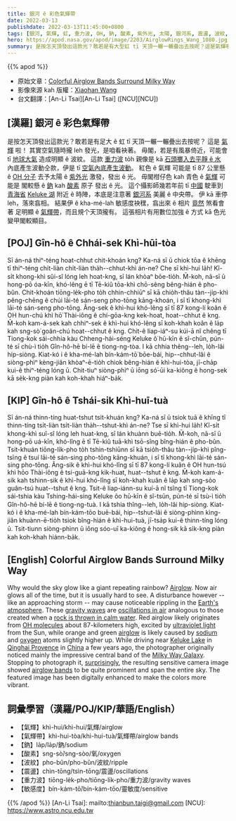 ```yaml
---
title: 銀河 ê 彩色氣輝帶
date: 2022-03-13
publishdate: 2022-03-13T11:45:00+0800
tags: [銀河, 氣輝, 虹, 重力波, OH, 鈉, 酸素, 紫外光, 太陽, 銀河系, 震盪, 波紋, 氣輝帶, 敏感度]
hero: https://apod.nasa.gov/apod/image/2203/AirglowRings_Wang_1080.jpg
summary: 是按怎天頂發出這款光？敢若是有大型虹 tī 天頂一輾一輾疊出去按呢？這是氣輝啦！
---
```


{{% apod %}}

- 原始文章：[Colorful Airglow Bands Surround Milky Way](https://apod.nasa.gov/apod/ap220313.html)
- 影像來源 kah 版權：[Xiaohan Wang](mailto:wxh1120150427@gmail.com)
- 台文翻譯：[An-Li Tsai][An-Li Tsai] ([NCU][NCU])

## [漢羅] 銀河 ê 彩色氣輝帶
是按怎天頂發出這款光？敢若是有足大 ê 虹 tī 天頂一輾一輾疊出去按呢？
這是 [氣輝][Airglow] 啦！
其實空氣隨時攏 leh 發光，是咱看袂著。
毋閣，若是有風暴倚近，可能會 tī [地球大氣][Earth's atmosphere] 造成明顯 ê 波紋。
這款 [重力波][gravity waves] to̍h 親像是 kā [石頭擲入去平靜 ê 水][rock is thrown in calm water] 內底產生波動仝款，伊是 tī [空氣內底產生波動][oscillations in air]。
紅色 ê 氣輝 可能是 tī 87 公里懸 ê [OH 分子][OH molecules] 去予太陽 ê [紫外光][ultraviolet light] 激發，發出 ê 光。
毋閣柑仔色 kah 青色 ê [氣輝][airglow] 可能是 閣較懸 ê [鈉][sodium] kah [酸素][oxygen] 原子 發出 ê 光。
這个攝影師幾若年前 tī [中國][China] 駛車到 [青海省][Qinghai Provence] [Keluke 湖][Keluke Lake] 附近 ê 時陣，本底是注意著 [銀河系][Milky Way Galaxy] 美麗 ê 中央帶。
伊 kā 車停 leh，落來翕相。
結果伊 ê kha-mé-lah 敏感度袂䆀，翕出來 ê 相片 [竟然][surprisingly] 煞看會著 足明顯 ê [氣輝帶][airglow bands]，而且規个天頂攏有。
這張相片有用數位加強 ê 方式 kā 色光變甲閣較顯目。

## [POJ] Gîn-hô ê Chhái-sek Khì-hūi-tòa
Sī án-ná thiⁿ-téng hoat-chhut chit-khoán kng?
Ka-ná sī ū chiok tōa ê khēng tī thiⁿ-téng chi̍t-liàn chi̍t-liàn tha̍h--chhut-khì án-ne?
Che sī khì-hui la̍h!
Kî-si̍t khong-khì sûi-sî lóng leh hoat-kng, sī lán khòaⁿ bōe-tio̍h.
M̄-koh, nā-sī ū hong-pō óa-kīn, khó-lêng ē tī Tē-kiû tōa-khì chō-sêng bêng-hián ê pho-bûn.
Chit-khoán tiōng-le̍k-pho to̍h chhin-chhiūⁿ sī kā chio̍h-thâu tàn--ji̍p-khì pêng-chēng ê chúi lāi-té sán-seng pho-tōng kāng-khoán, i sī tī khong-khì lāi-té sán-seng pho-tōng.
Âng-sek ê khì-hui khó-lêng sī tī 87 kong-lí koân ê OH hun-chú khì hō͘ Thài-iông ê chí-gōa-kng kek-hoat, hoat--chhut ê kng.
M̄-koh kam-á-sek kah chhiⁿ-sek ê khì-hui khó-lêng sī koh-khah koân ê la̍p kah sng-sò͘ goân-chú hoat--chhut ê kng.
Chit-ê liap-iáⁿ-su kúi-ā nî chêng tī Tiong-kok sái-chhia kàu Chheng-hái-séng Keluke ô͘ hū-kīn ê sî-chūn, pún-té sī chù-ì tio̍h Gîn-hô-hē bí-lē ê tiong-ng-tòa.
I kā chhia thêng--leh, lo̍h-lâi hip-siòng.
Kiat-kó i ê kha-mé-lah bín-kám-tō͘ bōe-bái, hip--chhut-lâi ê siòng-phìⁿ kèng-jiân khòaⁿ-ē-tio̍h chiok bêng-hián ê khì-hui-tòa, jī-cha̍p kui-ê thiⁿ-téng lóng ū.
Chit-tiuⁿ siòng-phìⁿ ū iōng só͘-ūi ka-kiông ê hong-sek kā se̍k-kng piàn kah koh-khah hiáⁿ-ba̍k.

## [KIP] Gîn-hô ê Tshái-sik Khì-huī-tuà
Sī án-ná thinn-tíng huat-tshut tsit-khuán kng?
Ka-ná sī ū tsiok tuā ê khīng tī thinn-tíng tsi̍t-liàn tsi̍t-liàn tha̍h--tshut-khì án-ne?
Tse sī khì-hui la̍h!
Kî-si̍t khong-khì suî-sî lóng leh huat-kng, sī lán khuànn buē-tio̍h.
M̄-koh, nā-sī ū hong-pō uá-kīn, khó-lîng ē tī Tē-kiû tuā-khì tsō-sîng bîng-hián ê pho-bûn.
Tsit-khuán tiōng-li̍k-pho to̍h tshin-tshiūnn sī kā tsio̍h-thâu tàn--ji̍p-khì pîng-tsīng ê tsuí lāi-té sán-sing pho-tōng kāng-khuán, i sī tī khong-khì lāi-té sán-sing pho-tōng.
Âng-sik ê khì-hui khó-lîng sī tī 87 kong-lí kuân ê OH hun-tsú khì hōo Thài-iông ê tsí-guā-kng kik-huat, huat--tshut ê kng.
M̄-koh kam-á-sik kah tshinn-sik ê khì-hui khó-lîng sī koh-khah kuân ê la̍p kah sng-sòo guân-tsú huat--tshut ê kng.
Tsit-ê liap-iánn-su kuí-ā nî tsîng tī Tiong-kok sái-tshia kàu Tshing-hái-síng Keluke ôo hū-kīn ê sî-tsūn, pún-té sī tsù-ì tio̍h Gîn-hô-hē bí-lē ê tiong-ng-tuà.
I kā tshia thîng--leh, lo̍h-lâi hip-siòng.
Kiat-kó i ê kha-mé-lah bín-kám-tōo buē-bái, hip--tshut-lâi ê siòng-phìnn kìng-jiân khuànn-ē-tio̍h tsiok bîng-hián ê khì-hui-tuà, jī-tsa̍p kui-ê thinn-tíng lóng ū.
Tsit-tiunn siòng-phìnn ū iōng sóo-uī ka-kiông ê hong-sik kā si̍k-kng piàn kah koh-khah hiánn-ba̍k.

## [English] Colorful Airglow Bands Surround Milky Way
Why would the sky glow like a giant repeating rainbow?
[Airglow][Airglow].
Now air glows all of the time, but it is usually hard to see.
A disturbance however -- like an approaching storm -- may cause noticeable rippling in the [Earth's atmosphere][Earth's atmosphere].
These [gravity waves][gravity waves] are [oscillations in air][oscillations in air] analogous to those created when a [rock is thrown in calm water][rock is thrown in calm water].
Red airglow likely originates from [OH molecules][OH molecules] about 87-kilometers high, excited by [ultraviolet light][ultraviolet light] from the Sun, while orange and green [airglow][airglow] is likely caused by [sodium][sodium] and [oxygen][oxygen] atoms slightly higher up.
While driving near [Keluke Lake][Keluke Lake] in [Qinghai Provence][Qinghai Provence] in [China][China] a few years ago, the photographer originally noticed mainly the impressive central band of the [Milky Way Galaxy][Milky Way Galaxy].
Stopping to photograph it, [surprisingly][surprisingly], the resulting sensitive camera image showed [airglow bands][airglow bands] to be quite prominent and span the entire sky.
The featured image has been digitally enhanced to make the colors more vibrant.

## 詞彙學習（漢羅/POJ/KIP/華語/English）
- 【氣輝】khì-hui/khì-hui/氣輝/airglow
- 【氣輝帶】khì-hui-tòa/khì-hui-tuà/氣輝帶/airglow bands
- 【鈉】la̍p/la̍p/鈉/sodium
- 【酸素】sng-sò͘/sng-sòo/氧/oxygen
- 【波紋】pho-bûn/pho-bûn/波紋/ripple
- 【震盪】chìn-tōng/tsìn-tōng/震盪/oscillations
- 【重力波】tiōng-le̍k-pho/tiōng-li̍k-pho/重力波/gravity waves
- 【敏感度】bín-kám-tō͘/bín-kám-tōo/靈敏度/sensitive


{{% /apod %}}
[An-Li Tsai]: mailto:thianbun.taigi@gmail.com
[NCU]: https://www.astro.ncu.edu.tw

[Airglow]:https://www.atoptics.co.uk/highsky/airglow2.htm
[Earth's atmosphere]:http://www.nasa.gov/mission_pages/sunearth/science/atmosphere-layers2.html
[gravity waves]:https://en.wikipedia.org/wiki/Gravity_wave
[oscillations in air]:https://www.atoptics.co.uk/highsky/hgrav.htm
[rock is thrown in calm water]:https://www.youtube.com/watch?v=T9QwiBFN9gI
[OH molecules]:https://en.wikipedia.org/wiki/Hydroxyl
[ultraviolet light]:https://science.nasa.gov/ems/10_ultravioletwaves
[airglow]:https://www.pnas.org/doi/abs/10.1073/pnas.1508084112
[sodium]:https://periodic.lanl.gov/11.shtml
[oxygen]:https://periodic.lanl.gov/8.shtml
[Keluke Lake]:https://youtu.be/jZ0dant6XjM
[Qinghai Provence]:https://en.wikipedia.org/wiki/Qinghai
[China]:https://en.wikipedia.org/wiki/China
[Milky Way Galaxy]:https://apod.nasa.gov/apod/ap080713.html
[surprisingly]:https://ccanimalclinic.com/wp-content/uploads/2018/10/surprised-cat-1-resized.jpg
[airglow bands]:https://apod.nasa.gov/apod/ap170221.html

